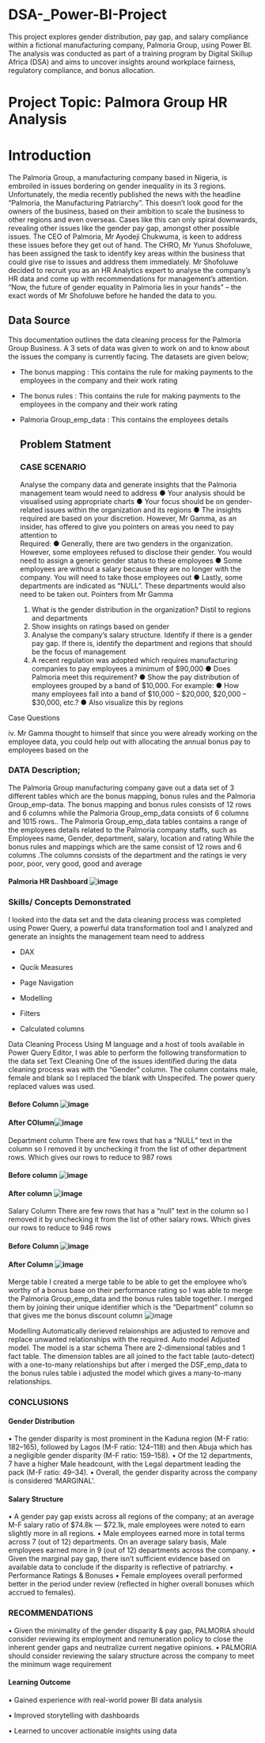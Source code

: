 # DSA-_Power-BI-Project
This project explores gender distribution, pay gap, and salary compliance within a fictional manufacturing company, Palmoria Group, using Power BI. The analysis was conducted as part of a training program by Digital Skillup Africa (DSA) and aims to uncover insights around workplace fairness, regulatory compliance, and bonus allocation.

# Project Topic:  Palmora Group HR Analysis 

#  Introduction
 The Palmoria Group, a manufacturing company based in Nigeria, is embroiled in issues 
bordering on gender inequality in its 3 regions. Unfortunately, the media recently 
published the news with the headline “Palmoria, the Manufacturing Patriarchy”. This 
doesn’t look good for the owners of the business, based on their ambition to scale the 
business to other regions and even overseas. Cases like this can only spiral downwards, 
revealing other issues like the gender pay gap, amongst other possible issues.
The CEO of Palmoria, Mr Ayodeji Chukwuma, is keen to address these issues before they 
get out of hand. The CHRO, Mr Yunus Shofoluwe, has been assigned the task to identify 
key areas within the business that could give rise to issues and address them immediately. 
Mr Shofoluwe decided to recruit you as an HR Analytics expert to analyse the company’s 
HR data and come up with recommendations for management’s attention. “Now, the 
future of gender equality in Palmoria lies in your hands” – the exact words of Mr 
Shofoluwe before he handed the data to you.

## Data Source
This documentation outlines the data cleaning process for the Palmoria Group Business. A 3 sets of data was given to work on and to know about the issues the company is currently facing. The datasets are given below;

- The bonus mapping : This contains the rule for making payments to the employees in the company and their work rating
- The bonus rules : This contains the rule for making payments to the employees in the company and their work rating
- Palmoria Group_emp_data : This contains the employees details

  ## Problem Statment
  ### CASE SCENARIO 
  Analyse the company data and generate insights that the Palmoria management 
team would need to address 
● Your analysis should be visualised using appropriate charts 
● Your focus should be on gender-related issues within the organization and its 
regions 
● The insights required are based on your discretion. However, Mr Gamma, as an 
insider, has offered to give you pointers on areas you need to pay attention to  
Required: 
● Generally, there are two genders in the organization. However, some employees 
refused to disclose their gender. You would need to assign a generic gender status 
to these employees 
● Some employees are without a salary because they are no longer with the company. 
You will need to take those employees out 
● Lastly, some departments are indicated as “NULL”. These departments would also 
need to be taken out. 
Pointers from Mr Gamma 
   1. What is the gender distribution in the organization? Distil to regions and 
departments 
   2. Show insights on ratings based on gender 
   3. Analyse the company’s salary structure. Identify if there is a gender pay gap. If 
there is, identify the department and regions that should be the focus of 
management 
   4. A recent regulation was adopted which requires manufacturing companies to pay 
employees a minimum of $90,000 
● Does Palmoria meet this requirement? 
● Show the pay distribution of employees grouped by a band of $10,000. For example: 
● How many employees fall into a band of $10,000 – $20,000, $20,000 – $30,000, 
etc.? 
● Also visualize this by regions 

Case Questions

 iv. Mr Gamma thought to himself that since you were already working on the employee 
data, you could help out with allocating the annual bonus pay to employees based on the

### DATA Description;
The Palmoria Group manufacturing company gave out a data set of 3 different tables which are the bonus mapping, bonus rules and the Palmoria Group_emp-data. The bonus mapping and bonus rules consists of 12 rows and 6 columns while the Palmoria Group_emp_data consists of 6 columns and 1015 rows.. The Palmoria Group_emp_data tables contains a range of the employees details related to the Palmoria company staffs, such as Employees name, Gender, department, salary, location and rating While the bonus rules and mappings which are the same consist of 12 rows and 6 columns .The columns consists of the department and the ratings ie very poor, poor, very good, good and average

#### Palmoria HR Dashboard ![image](https://github.com/user-attachments/assets/d2b4d58b-d3de-4a75-bf60-0ec79edcf37b)





### Skills/ Concepts Demonstrated
I looked into the data set and the data cleaning process was completed using Power Query, a powerful data transformation tool and I analyzed and generate an insights the management team need to address

- DAX

- Qucik Measures

- Page Navigation

- Modelling

- Filters

- Calculated columns

Data Cleaning Process
Using M language and a host of tools available in Power Query Editor, I was able to perform the following transformation to the data set
Text Cleaning
One of the issues identified during the data cleaning process was with the “Gender” column. The column contains male, female and blank so I replaced the blank with Unspecifed. The power query replaced values was used.
#### Before Column ![image](https://github.com/user-attachments/assets/b1b090d6-5da8-4760-b40f-29c1481ed755)
#### After COlumn![image](https://github.com/user-attachments/assets/b2ff42a0-5f4c-4c2a-b9d3-77bafc397897)


 

Department column
There are few rows that has a “NULL” text in the column so I removed it by unchecking it from the list of other department rows. Which gives our rows to reduce to 987 rows
#### Before column ![image](https://github.com/user-attachments/assets/6ff5ac48-f4cc-473c-b8c4-7c13ad3cc83c)
#### After column ![image](https://github.com/user-attachments/assets/48b3b8ea-59d8-46c4-b79a-948c3b73605b)

Salary Column
There are few rows that has a “null” text in the column so I removed it by unchecking it from the list of other salary rows. Which gives our rows to reduce to 946 rows 
#### Before Column ![image](https://github.com/user-attachments/assets/c64ad470-def2-4c8e-8f39-c97b199e3e87)

#### After Column ![image](https://github.com/user-attachments/assets/b71a2e12-647c-4a8c-933e-7c4f5c711110)


Merge table
I created a merge table to be able to get the employee who’s worthy of a bonus base on their performance rating so I was able to merge the Palmoria Group_emp_data and the bonus rules table together. I merged them by joining their unique identifier which is the “Department” column so that gives me the bonus discount column ![image](https://github.com/user-attachments/assets/3cde99df-f596-48a3-9c26-3e6a004a019c)
 

Modelling
Automatically derieved relaionships are adjusted to remove and replace unwanted relationships with the required.
Auto model Adjusted model. The model is a star schema There are 2-dimensional tables and 1 fact table. The dimension tables are all joined to the fact table (auto-detect) with a one-to-many relationships but after i merged the DSF_emp_data to the bonus rules table i adjusted the model which gives a many-to-many relationships.

### CONCLUSIONS
#### Gender Distribution 
• The gender disparity is most prominent in the Kaduna region (M-F ratio: 182–165), followed by Lagos (M-F ratio: 124–118) and then Abuja which has a negligible gender disparity (M-F ratio: 159–158). • Of the 12 departments, 7 have a higher Male headcount, with the Legal department leading the pack (M-F ratio: 49–34). • Overall, the gender disparity across the company is considered  ‘MARGINAL’.

#### Salary Structure
• A gender pay gap exists across all regions of the company; at an average M-F salary ratio of $74.8k — $72.1k, male employees were noted to earn slightly more in all regions. • Male employees earned more in total terms across 7 (out of 12) departments. On an average salary basis, Male employees earned more in 9 (out of 12) departments across the company. • Given the marginal pay gap, there isn’t sufficient evidence based on available data to conclude if the disparity is reflective of patriarchy. • Performance Ratings & Bonuses • Female employees overall performed better in the period under review (reflected in higher overall bonuses which accrued to females).

### RECOMMENDATIONS
• Given the minimality of the gender disparity & pay gap, PALMORIA should consider reviewing its employment and remuneration policy to close the inherent gender gaps and neutralize current negative opinions. • PALMORIA should consider reviewing the salary structure across the company to meet the minimum wage requirement

#### Learning Outcome

•	Gained experience with real-world power BI data analysis

•	Improved storytelling with dashboards

•	Learned to uncover actionable insights using data















